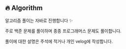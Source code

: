 ## 🔥 Algorithm

알고리즘 풀이는 자바로 진행합니다 ✨

주로 백준 문제를 풀이하며 종종 프로그래머스 문제도 풀이합니다.

풀이에 대한 설명은 주석에 적거나 개인 velog에 작성합니다.
